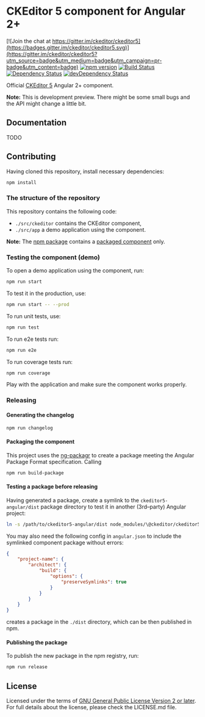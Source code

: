 # CKEditor 5 component for Angular 2+

[![Join the chat at https://gitter.im/ckeditor/ckeditor5](https://badges.gitter.im/ckeditor/ckeditor5.svg)](https://gitter.im/ckeditor/ckeditor5?utm_source=badge&utm_medium=badge&utm_campaign=pr-badge&utm_content=badge)
[![npm version](https://badge.fury.io/js/%40ckeditor%2Fckeditor5-angular.svg)](https://www.npmjs.com/package/@ckeditor/ckeditor5-angular)
[![Build Status](https://travis-ci.org/ckeditor/ckeditor5-angular.svg?branch=master)](https://travis-ci.org/ckeditor/ckeditor5-angular)
<br>
[![Dependency Status](https://david-dm.org/ckeditor/ckeditor5-angular/status.svg)](https://david-dm.org/ckeditor/ckeditor5-angular)
[![devDependency Status](https://david-dm.org/ckeditor/ckeditor5-angular/dev-status.svg)](https://david-dm.org/ckeditor/ckeditor5-angular?type=dev)

Official [CKEditor 5](https://ckeditor.com/ckeditor-5/) Angular 2+ component.

**Note:** This is development preview. There might be some small bugs and the API might change a little bit.

## Documentation

TODO

## Contributing

Having cloned this repository, install necessary dependencies:

```bash
npm install
```

### The structure of the repository

This repository contains the following code:

* `./src/ckeditor` contains the CKEditor component,
* `./src/app` a demo application using the component.

**Note:** The [npm package](https://www.npmjs.com/package/@ckeditor/ckeditor5-angular) contains a [packaged component](#packaging-the-component) only.

### Testing the component (demo)

To open a demo application using the component, run:

```bash
npm run start
```

To test it in the production, use:

```bash
npm run start -- --prod
```

To run unit tests, use:

```bash
npm run test
```

To run e2e tests run:

```bash
npm run e2e
```

To run coverage tests run:

```bash
npm run coverage
```

Play with the application and make sure the component works properly.

### Releasing

#### Generating the changelog

```bash
npm run changelog
```

#### Packaging the component

This project uses the [ng-packagr](https://www.npmjs.com/package/ng-packagr) to create a package meeting the Angular Package Format specification. Calling

```bash
npm run build-package
```

#### Testing a package before releasing

Having generated a package, create a symlink to the `ckeditor5-angular/dist` package directory to test it in another (3rd–party) Angular project:

```bash
ln -s /path/to/ckeditor5-angular/dist node_modules/\@ckeditor/ckeditor5-angular
```

You may also need the following config in `angular.json` to include the symlinked component package without errors:

```json
{
	"project-name": {
		"architect": {
			"build": {
				"options": {
					"preserveSymlinks": true
				}
			}
		}
	}
}
```

creates a package in the `./dist` directory, which can be then published in npm.

#### Publishing the package

To publish the new package in the npm registry, run:

```bash
npm run release
```

## License

Licensed under the terms of [GNU General Public License Version 2 or later](http://www.gnu.org/licenses/gpl.html). For full details about the license, please check the LICENSE.md file.
